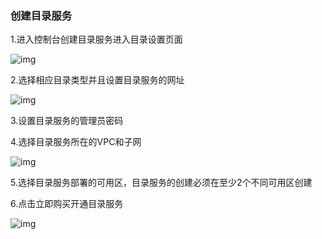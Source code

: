 ### 创建目录服务

1.进入控制台创建目录服务进入目录设置页面

![img](https://github.com/jdcloudcom/cn/blob/joytaobao-ad-2019011501/image/DirectoryService/cn/Create-Instance-cn-1.png)

2.选择相应目录类型并且设置目录服务的网址

![img](https://github.com/jdcloudcom/cn/blob/joytaobao-ad-2019011501/image/DirectoryService/cn/Create-Instance-cn-2.png)

3.设置目录服务的管理员密码

4.选择目录服务所在的VPC和子网

![img](https://github.com/jdcloudcom/cn/blob/joytaobao-ad-2019011501/image/DirectoryService/cn/Create-Instance-cn-3.png)

5.选择目录服务部署的可用区，目录服务的创建必须在至少2个不同可用区创建

6.点击立即购买开通目录服务

![img](https://github.com/jdcloudcom/cn/blob/joytaobao-ad-2019011501/image/DirectoryService/cn/Create-Instance-cn-4.png)